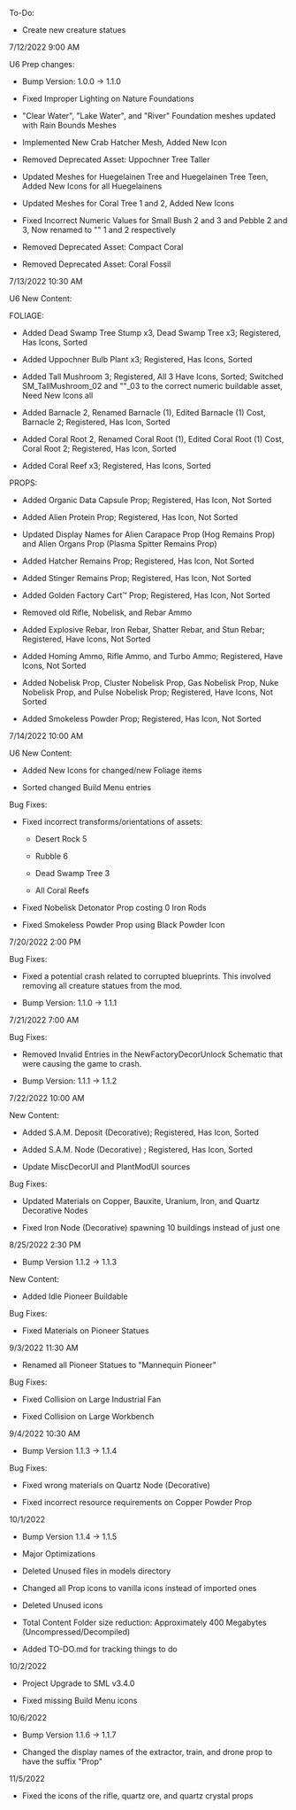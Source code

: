 To-Do:

 * Create new creature statues

7/12/2022 9:00 AM

 U6 Prep changes:

  * Bump Version: 1.0.0 -> 1.1.0

  * Fixed Improper Lighting on Nature Foundations

  * "Clear Water", "Lake Water", and "River" Foundation meshes updated with Rain Bounds Meshes

  * Implemented New Crab Hatcher Mesh, Added New Icon

  * Removed Deprecated Asset: Uppochner Tree Taller

  * Updated Meshes for Huegelainen Tree and Huegelainen Tree Teen, Added New Icons for all Huegelainens

  * Updated Meshes for Coral Tree 1 and 2, Added New Icons

  * Fixed Incorrect Numeric Values for Small Bush 2 and 3 and Pebble 2 and 3, Now renamed to "" 1 and 2 respectively

  * Removed Deprecated Asset: Compact Coral

  * Removed Deprecated Asset: Coral Fossil

7/13/2022 10:30 AM

 U6 New Content:

  FOLIAGE:
  
  * Added Dead Swamp Tree Stump x3, Dead Swamp Tree x3; Registered, Has Icons, Sorted

  * Added Uppochner Bulb Plant x3; Registered, Has Icons, Sorted

  * Added Tall Mushroom 3; Registered, All 3 Have Icons, Sorted; Switched SM_TallMushroom_02 and ""_03 to the correct numeric buildable asset, Need New Icons all

  * Added Barnacle 2, Renamed Barnacle (1), Edited Barnacle (1) Cost, Barnacle 2; Registered, Has Icon, Sorted

  * Added Coral Root 2, Renamed Coral Root (1), Edited Coral Root (1) Cost, Coral Root 2; Registered, Has Icon, Sorted

  * Added Coral Reef x3; Registered, Has Icons, Sorted

  PROPS:

  <!--- Props don't need to be sorted yet --->

  * Added Organic Data Capsule Prop; Registered, Has Icon, Not Sorted

  * Added Alien Protein Prop; Registered, Has Icon, Not Sorted

  * Updated Display Names for Alien Carapace Prop (Hog Remains Prop) and Alien Organs Prop (Plasma Spitter Remains Prop)

  * Added Hatcher Remains Prop; Registered, Has Icon, Not Sorted

  * Added Stinger Remains Prop; Registered, Has Icon, Not Sorted

  * Added Golden Factory Cart™ Prop; Registered, Has Icon, Not Sorted

  * Removed old Rifle, Nobelisk, and Rebar Ammo

  * Added Explosive Rebar, Iron Rebar, Shatter Rebar, and Stun Rebar; Registered, Have Icons, Not Sorted

  * Added Homing Ammo, Rifle Ammo, and Turbo Ammo; Registered, Have Icons, Not Sorted

  * Added Nobelisk Prop, Cluster Nobelisk Prop, Gas Nobelisk Prop, Nuke Nobelisk Prop, and Pulse Nobelisk Prop; Registered, Have Icons, Not Sorted

  * Added Smokeless Powder Prop; Registered, Has Icon, Not Sorted

7/14/2022 10:00 AM

 U6 New Content:
  
  * Added New Icons for changed/new Foliage items

  * Sorted changed Build Menu entries

 Bug Fixes:

  * Fixed incorrect transforms/orientations of assets:

     * Desert Rock 5

     * Rubble 6

     * Dead Swamp Tree 3

     * All Coral Reefs

  * Fixed Nobelisk Detonator Prop costing 0 Iron Rods

  * Fixed Smokeless Powder Prop using Black Powder Icon

7/20/2022 2:00 PM

 Bug Fixes:

 * Fixed a potential crash related to corrupted blueprints. This involved removing all creature statues from the mod.

 * Bump Version: 1.1.0 -> 1.1.1

7/21/2022 7:00 AM

 Bug Fixes:

 * Removed Invalid Entries in the NewFactoryDecorUnlock Schematic that were causing the game to crash.

 * Bump Version: 1.1.1 -> 1.1.2

7/22/2022 10:00 AM

 New Content:

 * Added S.A.M. Deposit (Decorative); Registered, Has Icon, Sorted

 * Added S.A.M. Node (Decorative) ; Registered, Has Icon, Sorted

 * Update MiscDecorUI and PlantModUI sources

 Bug Fixes:

 * Updated Materials on Copper, Bauxite, Uranium, Iron, and Quartz Decorative Nodes

 * Fixed Iron Node (Decorative) spawning 10 buildings instead of just one

8/25/2022 2:30 PM

 * Bump Version 1.1.2 -> 1.1.3

 New Content:

 * Added Idle Pioneer Buildable

 Bug Fixes:

 * Fixed Materials on Pioneer Statues

9/3/2022 11:30 AM

 * Renamed all Pioneer Statues to "Mannequin Pioneer"

 Bug Fixes:

 * Fixed Collision on Large Industrial Fan

 * Fixed Collision on Large Workbench

9/4/2022 10:30 AM

 * Bump Version 1.1.3 -> 1.1.4

 Bug Fixes:

 * Fixed wrong materials on Quartz Node (Decorative)

 * Fixed incorrect resource requirements on Copper Powder Prop

10/1/2022

 * Bump Version 1.1.4 -> 1.1.5

 * Major Optimizations

  * Deleted Unused files in models directory

  * Changed all Prop icons to vanilla icons instead of imported ones

  * Deleted Unused icons
 
 * Total Content Folder size reduction: Approximately 400 Megabytes (Uncompressed/Decompiled)

 * Added TO-DO.md for tracking things to do

10/2/2022

* Project Upgrade to SML v3.4.0

* Fixed missing Build Menu icons

10/6/2022

 * Bump Version 1.1.6 -> 1.1.7

 * Changed the display names of the extractor, train, and drone prop to have the suffix "Prop"

11/5/2022

 * Fixed the icons of the rifle, quartz ore, and quartz crystal props
 